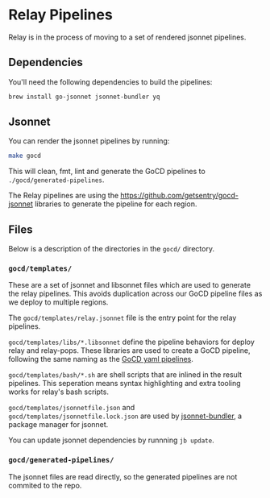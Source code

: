 # Relay Pipelines

Relay is in the process of moving to a set of rendered jsonnet pipelines.

## Dependencies

You'll need the following dependencies to build the pipelines:

```sh
brew install go-jsonnet jsonnet-bundler yq
```

## Jsonnet

You can render the jsonnet pipelines by running:

```sh
make gocd
```

This will clean, fmt, lint and generate the GoCD pipelines to
`./gocd/generated-pipelines`.

The Relay pipelines are using the https://github.com/getsentry/gocd-jsonnet
libraries to generate the pipeline for each region.

## Files

Below is a description of the directories in the `gocd/` directory.

### `gocd/templates/`

These are a set of jsonnet and libsonnet files which are used
to generate the relay pipelines. This avoids duplication across
our GoCD pipeline files as we deploy to multiple regions.

The `gocd/templates/relay.jsonnet` file is the entry point for the
relay pipelines.

`gocd/templates/libs/*.libsonnet` define the pipeline behaviors for
deploy relay and relay-pops. These libraries are used to create a
GoCD pipeline, following the same naming as the
[GoCD yaml pipelines](https://github.com/tomzo/gocd-yaml-config-plugin#readme).

`gocd/templates/bash/*.sh` are shell scripts that are inlined in the
result pipelines. This seperation means syntax highlighting and
extra tooling works for relay's bash scripts.

`gocd/templates/jsonnetfile.json` and `gocd/templates/jsonnetfile.lock.json`
are used by [jsonnet-bundler](https://github.com/jsonnet-bundler/jsonnet-bundler#readme), a package manager for jsonnet.

You can update jsonnet dependencies by runnning `jb update`.

### `gocd/generated-pipelines/`

The jsonnet files are read directly, so the generated pipelines are not
commited to the repo.
